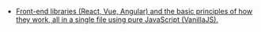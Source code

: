 
- [Front-end libraries (React, Vue, Angular) and the basic principles of how they work, all in a single file using pure JavaScript (VanillaJS).](https://gist.github.com/faustinoaq/b19da758fc45155a0b3b10d9f578c5ce)